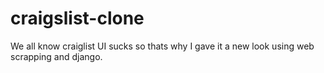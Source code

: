 # craigslist-clone
We all know craiglist UI sucks so thats why I gave it a new look using web scrapping and django.
